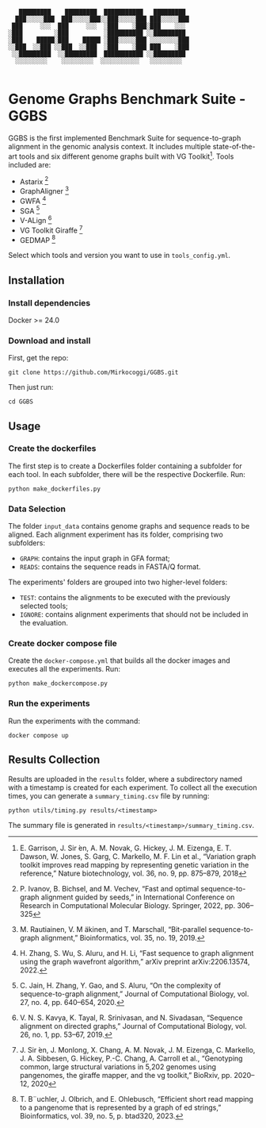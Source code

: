 ```
   █████████    █████████  ███████████   █████████ 
  ███░░░░░███  ███░░░░░███░░███░░░░░███ ███░░░░░███
 ███     ░░░  ███     ░░░  ░███    ░███░███    ░░░ 
░███         ░███          ░██████████ ░░█████████ 
░███    █████░███    █████ ░███░░░░░███ ░░░░░░░░███
░░███  ░░███ ░░███  ░░███  ░███    ░███ ███    ░███
 ░░█████████  ░░█████████  ███████████ ░░█████████ 
  ░░░░░░░░░    ░░░░░░░░░  ░░░░░░░░░░░   ░░░░░░░░░  
                                                   
```                                                 
                                                   
# Genome Graphs Benchmark Suite - GGBS
GGBS is the first implemented Benchmark Suite for sequence-to-graph alignment in the genomic analysis context. It includes multiple state-of-the-art tools and six different genome graphs built with VG Toolkit[^1]. Tools included are:

- Astarix [^2]
- GraphAligner [^3]
- GWFA [^4]
- SGA [^5]
- V-ALign [^6]
- VG Toolkit Giraffe [^7]
- GEDMAP [^8]

Select which tools and version you want to use in `tools_config.yml`.


## Installation

### Install dependencies
Docker >= 24.0

### Download and install
First, get the repo:
```
git clone https://github.com/Mirkocoggi/GGBS.git
```
Then just run:
```
cd GGBS
```

## Usage

### Create the dockerfiles

The first step is to create a Dockerfiles folder containing a subfolder for each tool.
In each subfolder, there will be the respective Dockerfile.
Run:
```
python make_dockerfiles.py
```

### Data Selection

The folder `input_data` contains genome graphs and sequence reads to be aligned.
Each alignment experiment has its folder, comprising two subfolders: 
  - `GRAPH`: contains the input graph in GFA format;
  - `READS`: contains the sequence reads in FASTA/Q format.

The experiments' folders are grouped into two higher-level folders:
  - `TEST`: contains the alignments to be executed with the previously selected tools;
  - `IGNORE`: contains alignment experiments that should not be included in the evaluation.

### Create docker compose file

Create the `docker-compose.yml` that builds all the docker images and executes all the experiments.
Run:
```
python make_dockercompose.py
```
### Run the experiments
Run the experiments with the command:
```       
docker compose up
``` 

## Results Collection
Results are uploaded in the `results` folder, where a subdirectory named with a timestamp is created for each experiment.
To collect all the execution times, you can generate a `summary_timing.csv` file by running:
```
python utils/timing.py results/<timestamp>
```
The summary file is generated in `results/<timestamp>/summary_timing.csv`.

[^1]: E. Garrison, J. Sir ́en, A. M. Novak, G. Hickey, J. M. Eizenga, E. T. Dawson, W. Jones, S. Garg, C. Markello, M. F. Lin et al., “Variation graph toolkit improves read mapping by representing genetic variation in the reference,” Nature biotechnology, vol. 36, no. 9, pp. 875–879, 2018
[^2]: P. Ivanov, B. Bichsel, and M. Vechev, “Fast and optimal sequence-to-graph alignment guided by seeds,” in International Conference on Research in Computational Molecular Biology. Springer, 2022, pp. 306–325
[^3]: M. Rautiainen, V. M ̈akinen, and T. Marschall, “Bit-parallel sequence-to-graph alignment,” Bioinformatics, vol. 35, no. 19, 2019.
[^4]: H. Zhang, S. Wu, S. Aluru, and H. Li, “Fast sequence to graph alignment using the graph wavefront algorithm,” arXiv preprint arXiv:2206.13574, 2022.
[^5]: C. Jain, H. Zhang, Y. Gao, and S. Aluru, “On the complexity of sequence-to-graph alignment,” Journal of Computational Biology, vol. 27, no. 4, pp. 640–654, 2020.
[^6]: V. N. S. Kavya, K. Tayal, R. Srinivasan, and N. Sivadasan, “Sequence alignment on directed graphs,” Journal of Computational Biology, vol. 26, no. 1, pp. 53–67, 2019.
[^7]: J. Sir ́en, J. Monlong, X. Chang, A. M. Novak, J. M. Eizenga, C. Markello, J. A. Sibbesen, G. Hickey, P.-C. Chang, A. Carroll et al., “Genotyping common, large structural variations in 5,202 genomes using pangenomes, the giraffe mapper, and the vg toolkit,” BioRxiv, pp. 2020–12, 2020
[^8]: T. B¨uchler, J. Olbrich, and E. Ohlebusch, “Efficient short read mapping to a pangenome that is represented by a graph of ed strings,” Bioinformatics, vol. 39, no. 5, p. btad320, 2023.

